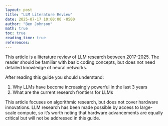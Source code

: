 ```yaml
---
layout: post
title: "LLM Literature Review"
date: 2025-07-17 10:00:00 -0500
author: "Ben Johnson"
math: true
toc: true
reading_time: true
references:
---
```


This article is a literature review of LLM research between 2017-2025. The reader should be familiar with basic coding concepts, but does not need detailed knowledge of neural networks.

After reading this guide you should understand:

1. Why LLMs have become increasingly powerful in the last 3 years
2. What are the current research frontiers for LLMs

This article focuses on algorithmic research, but does not cover hardware innovations. LLM research has been made possible by access to large-scale compute, so it’s worth noting that hardware advancements are equally critical but will not be addressed in this guide.

